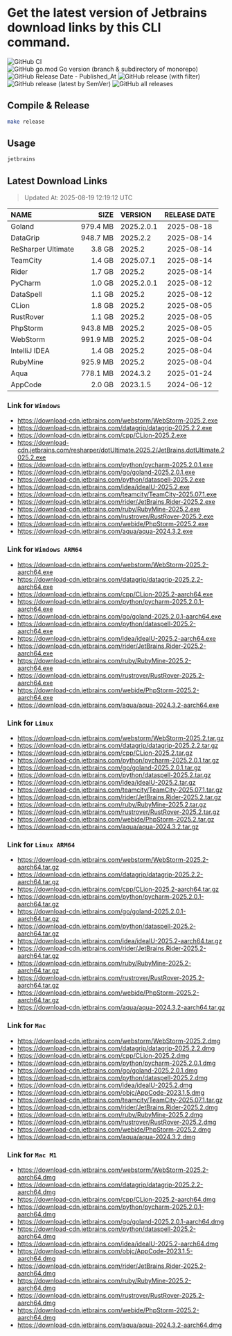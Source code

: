 # Get the latest version of Jetbrains download links by this CLI command.

![GitHub CI](https://github.com/designinlife/jetbrains/actions/workflows/ci.yml/badge.svg)
![GitHub go.mod Go version (branch & subdirectory of monorepo)](https://img.shields.io/github/go-mod/go-version/designinlife/jetbrains/master)
![GitHub Release Date - Published_At](https://img.shields.io/github/release-date/designinlife/jetbrains)
![GitHub release (with filter)](https://img.shields.io/github/v/release/designinlife/jetbrains)
![GitHub release (latest by SemVer)](https://img.shields.io/github/downloads/designinlife/jetbrains/v1.1.12/total)
![GitHub all releases](https://img.shields.io/github/downloads/designinlife/jetbrains/total)

## Compile & Release

```bash
make release
```

## Usage

```bash
jetbrains
```

## Latest Download Links

> Updated At: 2025-08-19 12:19:12 UTC

| NAME | SIZE | VERSION | RELEASE DATE |
| :-- | --: | :-- | :--: |
| Goland | 979.4 MB | 2025.2.0.1 | 2025-08-18 |
| DataGrip | 948.7 MB | 2025.2.2 | 2025-08-14 |
| ReSharper Ultimate | 3.8 GB | 2025.2 | 2025-08-14 |
| TeamCity | 1.4 GB | 2025.07.1 | 2025-08-14 |
| Rider | 1.7 GB | 2025.2 | 2025-08-14 |
| PyCharm | 1.0 GB | 2025.2.0.1 | 2025-08-12 |
| DataSpell | 1.1 GB | 2025.2 | 2025-08-12 |
| CLion | 1.8 GB | 2025.2 | 2025-08-05 |
| RustRover | 1.1 GB | 2025.2 | 2025-08-05 |
| PhpStorm | 943.8 MB | 2025.2 | 2025-08-05 |
| WebStorm | 991.9 MB | 2025.2 | 2025-08-04 |
| IntelliJ IDEA | 1.4 GB | 2025.2 | 2025-08-04 |
| RubyMine | 925.9 MB | 2025.2 | 2025-08-04 |
| Aqua | 778.1 MB | 2024.3.2 | 2025-01-24 |
| AppCode | 2.0 GB | 2023.1.5 | 2024-06-12 |

### Link for `Windows`

* <https://download-cdn.jetbrains.com/webstorm/WebStorm-2025.2.exe>
* <https://download-cdn.jetbrains.com/datagrip/datagrip-2025.2.2.exe>
* <https://download-cdn.jetbrains.com/cpp/CLion-2025.2.exe>
* <https://download-cdn.jetbrains.com/resharper/dotUltimate.2025.2/JetBrains.dotUltimate.2025.2.exe>
* <https://download-cdn.jetbrains.com/python/pycharm-2025.2.0.1.exe>
* <https://download-cdn.jetbrains.com/go/goland-2025.2.0.1.exe>
* <https://download-cdn.jetbrains.com/python/dataspell-2025.2.exe>
* <https://download-cdn.jetbrains.com/idea/ideaIU-2025.2.exe>
* <https://download-cdn.jetbrains.com/teamcity/TeamCity-2025.07.1.exe>
* <https://download-cdn.jetbrains.com/rider/JetBrains.Rider-2025.2.exe>
* <https://download-cdn.jetbrains.com/ruby/RubyMine-2025.2.exe>
* <https://download-cdn.jetbrains.com/rustrover/RustRover-2025.2.exe>
* <https://download-cdn.jetbrains.com/webide/PhpStorm-2025.2.exe>
* <https://download-cdn.jetbrains.com/aqua/aqua-2024.3.2.exe>

### Link for `Windows ARM64`

* <https://download-cdn.jetbrains.com/webstorm/WebStorm-2025.2-aarch64.exe>
* <https://download-cdn.jetbrains.com/datagrip/datagrip-2025.2.2-aarch64.exe>
* <https://download-cdn.jetbrains.com/cpp/CLion-2025.2-aarch64.exe>
* <https://download-cdn.jetbrains.com/python/pycharm-2025.2.0.1-aarch64.exe>
* <https://download-cdn.jetbrains.com/go/goland-2025.2.0.1-aarch64.exe>
* <https://download-cdn.jetbrains.com/python/dataspell-2025.2-aarch64.exe>
* <https://download-cdn.jetbrains.com/idea/ideaIU-2025.2-aarch64.exe>
* <https://download-cdn.jetbrains.com/rider/JetBrains.Rider-2025.2-aarch64.exe>
* <https://download-cdn.jetbrains.com/ruby/RubyMine-2025.2-aarch64.exe>
* <https://download-cdn.jetbrains.com/rustrover/RustRover-2025.2-aarch64.exe>
* <https://download-cdn.jetbrains.com/webide/PhpStorm-2025.2-aarch64.exe>
* <https://download-cdn.jetbrains.com/aqua/aqua-2024.3.2-aarch64.exe>

### Link for `Linux`

* <https://download-cdn.jetbrains.com/webstorm/WebStorm-2025.2.tar.gz>
* <https://download-cdn.jetbrains.com/datagrip/datagrip-2025.2.2.tar.gz>
* <https://download-cdn.jetbrains.com/cpp/CLion-2025.2.tar.gz>
* <https://download-cdn.jetbrains.com/python/pycharm-2025.2.0.1.tar.gz>
* <https://download-cdn.jetbrains.com/go/goland-2025.2.0.1.tar.gz>
* <https://download-cdn.jetbrains.com/python/dataspell-2025.2.tar.gz>
* <https://download-cdn.jetbrains.com/idea/ideaIU-2025.2.tar.gz>
* <https://download-cdn.jetbrains.com/teamcity/TeamCity-2025.07.1.tar.gz>
* <https://download-cdn.jetbrains.com/rider/JetBrains.Rider-2025.2.tar.gz>
* <https://download-cdn.jetbrains.com/ruby/RubyMine-2025.2.tar.gz>
* <https://download-cdn.jetbrains.com/rustrover/RustRover-2025.2.tar.gz>
* <https://download-cdn.jetbrains.com/webide/PhpStorm-2025.2.tar.gz>
* <https://download-cdn.jetbrains.com/aqua/aqua-2024.3.2.tar.gz>

### Link for `Linux ARM64`

* <https://download-cdn.jetbrains.com/webstorm/WebStorm-2025.2-aarch64.tar.gz>
* <https://download-cdn.jetbrains.com/datagrip/datagrip-2025.2.2-aarch64.tar.gz>
* <https://download-cdn.jetbrains.com/cpp/CLion-2025.2-aarch64.tar.gz>
* <https://download-cdn.jetbrains.com/python/pycharm-2025.2.0.1-aarch64.tar.gz>
* <https://download-cdn.jetbrains.com/go/goland-2025.2.0.1-aarch64.tar.gz>
* <https://download-cdn.jetbrains.com/python/dataspell-2025.2-aarch64.tar.gz>
* <https://download-cdn.jetbrains.com/idea/ideaIU-2025.2-aarch64.tar.gz>
* <https://download-cdn.jetbrains.com/rider/JetBrains.Rider-2025.2-aarch64.tar.gz>
* <https://download-cdn.jetbrains.com/ruby/RubyMine-2025.2-aarch64.tar.gz>
* <https://download-cdn.jetbrains.com/rustrover/RustRover-2025.2-aarch64.tar.gz>
* <https://download-cdn.jetbrains.com/webide/PhpStorm-2025.2-aarch64.tar.gz>
* <https://download-cdn.jetbrains.com/aqua/aqua-2024.3.2-aarch64.tar.gz>

### Link for `Mac`

* <https://download-cdn.jetbrains.com/webstorm/WebStorm-2025.2.dmg>
* <https://download-cdn.jetbrains.com/datagrip/datagrip-2025.2.2.dmg>
* <https://download-cdn.jetbrains.com/cpp/CLion-2025.2.dmg>
* <https://download-cdn.jetbrains.com/python/pycharm-2025.2.0.1.dmg>
* <https://download-cdn.jetbrains.com/go/goland-2025.2.0.1.dmg>
* <https://download-cdn.jetbrains.com/python/dataspell-2025.2.dmg>
* <https://download-cdn.jetbrains.com/idea/ideaIU-2025.2.dmg>
* <https://download-cdn.jetbrains.com/objc/AppCode-2023.1.5.dmg>
* <https://download-cdn.jetbrains.com/teamcity/TeamCity-2025.07.1.tar.gz>
* <https://download-cdn.jetbrains.com/rider/JetBrains.Rider-2025.2.dmg>
* <https://download-cdn.jetbrains.com/ruby/RubyMine-2025.2.dmg>
* <https://download-cdn.jetbrains.com/rustrover/RustRover-2025.2.dmg>
* <https://download-cdn.jetbrains.com/webide/PhpStorm-2025.2.dmg>
* <https://download-cdn.jetbrains.com/aqua/aqua-2024.3.2.dmg>

### Link for `Mac M1`

* <https://download-cdn.jetbrains.com/webstorm/WebStorm-2025.2-aarch64.dmg>
* <https://download-cdn.jetbrains.com/datagrip/datagrip-2025.2.2-aarch64.dmg>
* <https://download-cdn.jetbrains.com/cpp/CLion-2025.2-aarch64.dmg>
* <https://download-cdn.jetbrains.com/python/pycharm-2025.2.0.1-aarch64.dmg>
* <https://download-cdn.jetbrains.com/go/goland-2025.2.0.1-aarch64.dmg>
* <https://download-cdn.jetbrains.com/python/dataspell-2025.2-aarch64.dmg>
* <https://download-cdn.jetbrains.com/idea/ideaIU-2025.2-aarch64.dmg>
* <https://download-cdn.jetbrains.com/objc/AppCode-2023.1.5-aarch64.dmg>
* <https://download-cdn.jetbrains.com/rider/JetBrains.Rider-2025.2-aarch64.dmg>
* <https://download-cdn.jetbrains.com/ruby/RubyMine-2025.2-aarch64.dmg>
* <https://download-cdn.jetbrains.com/rustrover/RustRover-2025.2-aarch64.dmg>
* <https://download-cdn.jetbrains.com/webide/PhpStorm-2025.2-aarch64.dmg>
* <https://download-cdn.jetbrains.com/aqua/aqua-2024.3.2-aarch64.dmg>
